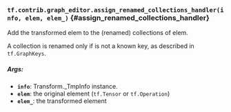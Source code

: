 ### `tf.contrib.graph_editor.assign_renamed_collections_handler(info, elem, elem_)` {#assign_renamed_collections_handler}

Add the transformed elem to the (renamed) collections of elem.

A collection is renamed only if is not a known key, as described in
`tf.GraphKeys`.

##### Args:


*  <b>`info`</b>: Transform._TmpInfo instance.
*  <b>`elem`</b>: the original element (`tf.Tensor` or `tf.Operation`)
*  <b>`elem_`</b>: the transformed element


